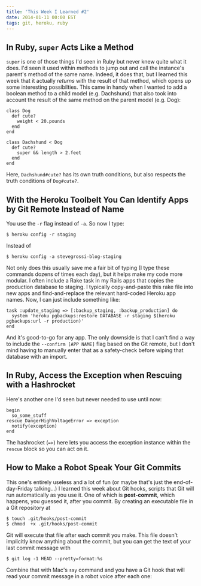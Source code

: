 ```yaml
---
title: 'This Week I Learned #2'
date: 2014-01-11 00:00 EST
tags: git, heroku, ruby
---
```


## In Ruby, `super` Acts Like a Method

`super` is one of those things I'd seen in Ruby but never knew quite what it does. I'd seen it used within methods to jump out and call the instance's parent's method of the same name. Indeed, it does that, but I learned this week that it actually *returns* with the result of that method, which opens up some interesting possibilties. This came in handy when I wanted to add a boolean method to a child model (e.g. Dachshund) that also took into account the result of the same method on the parent model (e.g. Dog):

    class Dog
      def cute?
        weight < 20.pounds
      end
    end

    class Dachshund < Dog
      def cute?
        super && length > 2.feet
      end
    end

Here, `Dachshund#cute?` has its own truth conditions, but also respects the truth conditions of `Dog#cute?`.

## With the Heroku Toolbelt You Can Identify Apps by Git Remote Instead of Name

You use the `-r` flag instead of `-a`. So now I type:

    $ heroku config -r staging

Instead of

    $ heroku config -a stevegrossi-blog-staging

Not only does this usually save me a fair bit of typing (I type these commands dozens of times each day), but it helps make my code more modular. I often include a Rake task in my Rails apps that copies the production database to staging. I typically copy-and-paste this rake file into new apps and find-and-replace the relevant hard-coded Heroku app names. Now, I can just include something like:

    task :update_staging => [:backup_staging, :backup_production] do
      system 'heroku pgbackups:restore DATABASE -r staging $(heroku pgbackups:url -r production)'
    end

And it's good-to-go for any app. The only downside is that I can't find a way to include the `--confirm [APP NAME]` flag based on the Git remote, but I don't mind having to manually enter that as a safety-check before wiping that database with an import.

## In Ruby, Access the Exception when Rescuing with a Hashrocket

Here's another one I'd seen but never needed to use until now:

    begin
      so_some_stuff
    rescue DangerHighVoltageError => exception
      notify(exception)
    end

The hashrocket (`=>`) here lets you access the exception instance within the `rescue` block so you can act on it.

## How to Make a Robot Speak Your Git Commits

This one's entirely useless and a lot of fun (or maybe that's just the end-of-day-Friday talking...) I learned this week about Git hooks, scripts that Git will run automatically as you use it. One of which is **post-commit**, which happens, you guessed it, after you commit. By creating an executable file in a Git repository at

    $ touch .git/hooks/post-commit
    $ chmod  +x .git/hooks/post-commit

Git will execute that file after each commit you make. This file doesn't implicitly know anything about the commit, but you can get the text of your last commit message with

    $ git log -1 HEAD --pretty=format:%s

Combine that with Mac's `say` command and you have a Git hook that will read your commit message in a robot voice after each one:

<script src="https://gist.github.com/stevegrossi/8361585.js"></script>
